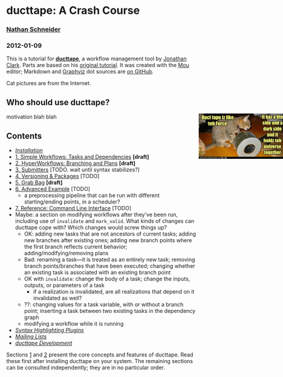 # ducttape: A Crash Course
### [Nathan Schneider](http://nathan.cl)
### 2012-01-09

This is a tutorial for **[ducttape](https://github.com/jhclark/ducttape/)**, a workflow management tool by [Jonathan Clark](http://www.cs.cmu.edu/~jhclark/). Parts are based on his [original tutorial](https://github.com/jhclark/ducttape/blob/master/tutorial/TUTORIAL.md). It was created with the [Mou](http://mouapp.com/) editor; Markdown and [Graphviz](http://www.graphviz.org/) dot sources are [on GitHub](https://github.com/nschneid/ducttape-crash-course).

Cat pictures are from the Internet.

## Who should use ducttape?

<p style="position: relative;"><img src="cats/ducttape.jpg" style="position: absolute; left: 101%; height: 120px;" /></p>

motivation blah blah

## Contents

* _[Installation](https://github.com/jhclark/ducttape/blob/master/README.md#quick-start)_
* [1. Simple Workflows: Tasks and Dependencies](tutorial1.html) **[draft]**
* [2. HyperWorkflows: Branching and Plans](tutorial2.html) **[draft]**
* [3. Submitters](tutorial3.html) [TODO. wait until syntax stabilizes?]
* [4. Versioning & Packages](tutorial4.html) [TODO]
* [5. Grab Bag](tutorial5.html) **[draft]**
* [6. Advanced Example](tutorial6.html) [TODO]
  - a preprocessing pipeline that can be run with different starting/ending points, in a scheduler?
* [7. Reference: Command Line Interface](tutorial7.html) [TODO]
* Maybe: a section on modifying workflows after they've been run, including use of `invalidate` and `mark_valid`. What kinds of changes can ducttape cope with? Which changes would screw things up?
  - OK: adding new tasks that are not ancestors of current tasks; adding new branches after existing ones; adding new branch points where the first branch reflects current behavior; adding/modifying/removing plans
  - Bad: renaming a task—it is treated as an entirely new task; removing branch points/branches that have been executed; changing whether an existing task is associated with an existing branch point
  - OK with `invalidate`: change the body of a task; change the inputs, outputs, or parameters of a task
      * if a realization is invalidated, are all realizations that depend on it invalidated as well?
  - ??: changing values for a task variable, with or without a branch point; inserting a task between two existing tasks in the dependency graph
  - modifying a workflow while it is running
* _[Syntax Highlighting Plugins](https://github.com/jhclark/ducttape/blob/master/README.md#emacs-mode)_
* _[Mailing Lists](https://github.com/jhclark/ducttape/blob/master/README.md#updates)_
* _[ducttape Development](https://github.com/jhclark/ducttape/blob/master/HACKING.md)_

Sections [1](tutorial1.html) and [2](tutorial2.html) present the core concepts and features of ducttape. Read these first after installing ducttape on your system. The remaining sections can be consulted independently; they are in no particular order.